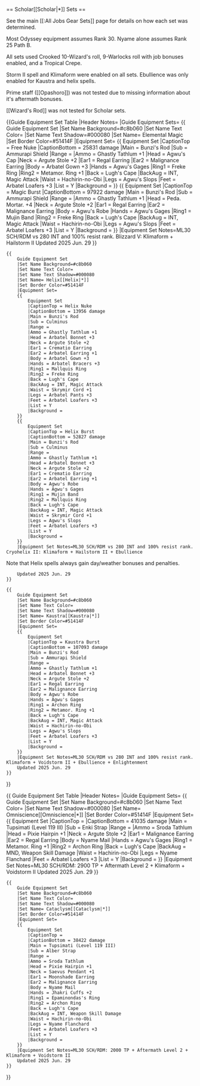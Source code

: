 == Scholar[[Scholar|*]] Sets ==

See the main [[:All Jobs Gear Sets]] page for details on how each set was determined.

Most Odyssey equipment assumes Rank 30. Nyame alone assumes Rank 25 Path B.

All sets used Crooked 10-Wizard's roll, 9-Warlocks roll with job bonuses enabled, and a Tropical Crepe.

Storm II spell and Klimaform were enabled on all sets. Ebullience was only enabled for Kaustra and helix spells.

Prime staff ([[Opashoro]]) was not tested due to missing information about it's aftermath bonuses.

[[Wizard's Rod]] was not tested for Scholar sets.


{{Guide Equipment Set Table
    |Header Notes=
    |Guide Equipment Sets=
    {{
        Guide Equipment Set
        |Set Name Background=#c8b060
        |Set Name Text Color=
        |Set Name Text Shadow=#000080
        |Set Name= Elemental Magic
        |Set Border Color=#51414F
        |Equipment Set=
        {{
            Equipment Set
            |CaptionTop = Free Nuke
            |CaptionBottom = 25831 damage
            |Main = Bunzi's Rod
            |Sub = Ammurapi Shield
            |Range =
            |Ammo = Ghastly Tathlum +1
            |Head = Agwu's Cap
            |Neck = Argute Stole +2
            |Ear1 = Regal Earring
            |Ear2 = Malignance Earring
            |Body = Arbatel Gown +3
            |Hands = Agwu's Gages
            |Ring1 = Freke Ring
            |Ring2 = Metamor. Ring +1
            |Back = Lugh's Cape
            |BackAug = INT, Magic Attack
            |Waist = Hachirin-no-Obi
            |Legs = Agwu's Slops
            |Feet = Arbatel Loafers +3
            |List = Y
            |Background =
        }}
        {{
            Equipment Set
            |CaptionTop = Magic Burst
            |CaptionBottom = 97922 damage
            |Main = Bunzi's Rod
            |Sub = Ammurapi Shield
            |Range =
            |Ammo = Ghastly Tathlum +1
            |Head = Peda. Mortar. +4
            |Neck = Argute Stole +2
            |Ear1 = Regal Earring
            |Ear2 = Malignance Earring
            |Body = Agwu's Robe
            |Hands = Agwu's Gages
            |Ring1 = Mujin Band
            |Ring2 = Freke Ring
            |Back = Lugh's Cape
            |BackAug = INT, Magic Attack
            |Waist = Hachirin-no-Obi
            |Legs = Agwu's Slops
            |Feet = Arbatel Loafers +3
            |List = Y
            |Background =
        }}
        |Equipment Set Notes=ML30 SCH/RDM vs 280 INT and 100% resist rank. Blizzard V: Klimaform + Hailstorm II
        Updated 2025 Jun. 29
    }}
    
    {{
        Guide Equipment Set
        |Set Name Background=#c8b060
        |Set Name Text Color=
        |Set Name Text Shadow=#000080
        |Set Name= Helix[[Helix|*]]
        |Set Border Color=#51414F
        |Equipment Set=
        {{
            Equipment Set
            |CaptionTop = Helix Nuke
            |CaptionBottom = 13956 damage
            |Main = Bunzi's Rod
            |Sub = Culminus
            |Range =
            |Ammo = Ghastly Tathlum +1
            |Head = Arbatel Bonnet +3
            |Neck = Argute Stole +2
            |Ear1 = Crematio Earring
            |Ear2 = Arbatel Earring +1
            |Body = Arbatel Gown +3
            |Hands = Arbatel Bracers +3
            |Ring1 = Mallquis Ring
            |Ring2 = Freke Ring
            |Back = Lugh's Cape
            |BackAug = INT, Magic Attack
            |Waist = Skrymir Cord +1
            |Legs = Arbatel Pants +3
            |Feet = Arbatel Loafers +3
            |List = Y
            |Background =
        }}
        {{
            Equipment Set
            |CaptionTop = Helix Burst
            |CaptionBottom = 52827 damage
            |Main = Bunzi's Rod
            |Sub = Culminus
            |Range =
            |Ammo = Ghastly Tathlum +1
            |Head = Arbatel Bonnet +3
            |Neck = Argute Stole +2
            |Ear1 = Crematio Earring
            |Ear2 = Arbatel Earring +1
            |Body = Agwu's Robe
            |Hands = Agwu's Gages
            |Ring1 = Mujin Band
            |Ring2 = Mallquis Ring
            |Back = Lugh's Cape
            |BackAug = INT, Magic Attack
            |Waist = Skrymir Cord +1
            |Legs = Agwu's Slops
            |Feet = Arbatel Loafers +3
            |List = Y
            |Background =
        }}
        |Equipment Set Notes=ML30 SCH/RDM vs 280 INT and 100% resist rank. Cryohelix II: Klimaform + Hailstorm II + Ebullience

Note that Helix spells always gain day/weather bonuses and penalties.

        Updated 2025 Jun. 29
    }}
    
    {{
        Guide Equipment Set
        |Set Name Background=#c8b060
        |Set Name Text Color=
        |Set Name Text Shadow=#000080
        |Set Name= Kaustra[[Kaustra|*]]
        |Set Border Color=#51414F
        |Equipment Set=
        {{
            Equipment Set
            |CaptionTop = Kaustra Burst
            |CaptionBottom = 107093 damage
            |Main = Bunzi's Rod
            |Sub = Ammurapi Shield
            |Range =
            |Ammo = Ghastly Tathlum +1
            |Head = Arbatel Bonnet +3
            |Neck = Argute Stole +2
            |Ear1 = Regal Earring
            |Ear2 = Malignance Earring
            |Body = Agwu's Robe
            |Hands = Agwu's Gages
            |Ring1 = Archon Ring
            |Ring2 = Metamor. Ring +1
            |Back = Lugh's Cape
            |BackAug = INT, Magic Attack
            |Waist = Hachirin-no-Obi
            |Legs = Agwu's Slops
            |Feet = Arbatel Loafers +3
            |List = Y
            |Background =
        }}
        |Equipment Set Notes=ML30 SCH/RDM vs 280 INT and 100% resist rank. Klimaform + Voidstorm II + Ebullience + Enlightenment
        Updated 2025 Jun. 29
    }}
}}

{{
    Guide Equipment Set Table
    |Header Notes=
    |Guide Equipment Sets=
    {{
        Guide Equipment Set
        |Set Name Background=#c8b060
        |Set Name Text Color=
        |Set Name Text Shadow=#000080
        |Set Name= Omniscience[[Omniscience|*]]
        |Set Border Color=#51414F
        |Equipment Set=
        {{
            Equipment Set
            |CaptionTop =
            |CaptionBottom = 41035 damage
            |Main = Tupsimati (Level 119 III)
            |Sub = Enki Strap
            |Range =
            |Ammo = Sroda Tathlum
            |Head = Pixie Hairpin +1
            |Neck = Argute Stole +2
            |Ear1 = Malignance Earring
            |Ear2 = Regal Earring
            |Body = Nyame Mail
            |Hands = Agwu's Gages
            |Ring1 = Metamor. Ring +1
            |Ring2 = Archon Ring
            |Back = Lugh's Cape
            |BackAug = MND, Weapon Skill Damage
            |Waist = Hachirin-no-Obi
            |Legs = Nyame Flanchard
            |Feet = Arbatel Loafers +3
            |List = Y
            |Background =
        }}
        |Equipment Set Notes=ML30 SCH/RDM: 2900 TP + Aftermath Level 2 + Klimaform + Voidstorm II
        Updated 2025 Jun. 29
    }}

    {{
        Guide Equipment Set
        |Set Name Background=#c8b060
        |Set Name Text Color=
        |Set Name Text Shadow=#000080
        |Set Name= Cataclysm[[Cataclysm|*]]
        |Set Border Color=#51414F
        |Equipment Set=
        {{
            Equipment Set
            |CaptionTop =
            |CaptionBottom = 38422 damage
            |Main = Tupsimati (Level 119 III)
            |Sub = Alber Strap
            |Range =
            |Ammo = Sroda Tathlum
            |Head = Pixie Hairpin +1
            |Neck = Saevus Pendant +1
            |Ear1 = Moonshade Earring
            |Ear2 = Malignance Earring
            |Body = Nyame Mail
            |Hands = Jhakri Cuffs +2
            |Ring1 = Epaminondas's Ring
            |Ring2 = Archon Ring
            |Back = Lugh's Cape
            |BackAug = INT, Weapon Skill Damage
            |Waist = Hachirin-no-Obi
            |Legs = Nyame Flanchard
            |Feet = Arbatel Loafers +3
            |List = Y
            |Background =
        }}
        |Equipment Set Notes=ML30 SCH/RDM: 2000 TP + Aftermath Level 2 + Klimaform + Voidstorm II
        Updated 2025 Jun. 29
    }}

}}
